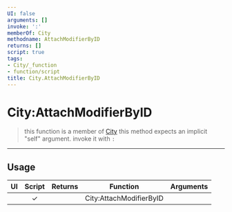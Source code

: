 ```yaml
---
UI: false
arguments: []
invoke: ':'
memberOf: City
methodname: AttachModifierByID
returns: []
script: true
tags:
- City/_function
- function/script
title: City.AttachModifierByID
---
```

# City:AttachModifierByID
> this function is a member of [City](civ-6/lua/City.md)
> this method expects an implicit "self" argument. invoke it with `:`
-----
## Usage
|  UI | Script | Returns | Function | Arguments |
|:---:|:------:|-------:|:--------:|:---------|
| |✓||City:AttachModifierByID||
